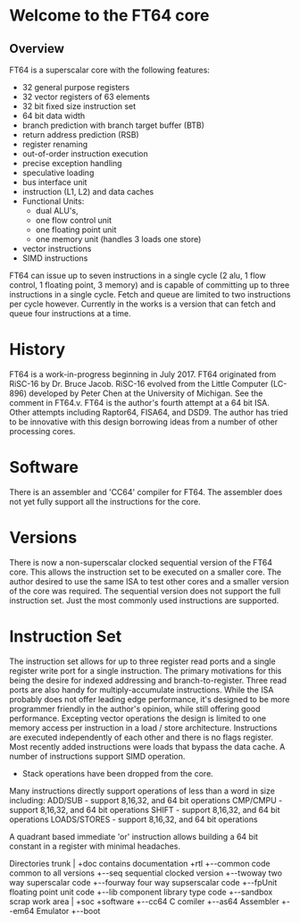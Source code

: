 # Welcome to the FT64 core

## Overview
FT64 is a superscalar core with the following features:
- 32 general purpose registers
- 32 vector registers of 63 elements
- 32 bit fixed size instruction set
- 64 bit data width
- branch prediction with branch target buffer (BTB)
- return address prediction (RSB)
- register renaming
- out-of-order instruction execution
- precise exception handling
- speculative loading
- bus interface unit
- instruction (L1, L2) and data caches
- Functional Units:
	- dual ALU's,
	- one flow control unit
	- one floating point unit
	- one memory unit (handles 3 loads one store)
- vector instructions
- SIMD instructions

FT64 can issue up to seven instructions in a single cycle (2 alu, 1 flow control, 1 floating point, 3 memory) and is capable of committing up to three instructions in a single cycle. Fetch and queue are limited to two instructions per cycle however.
Currently in the works is a version that can fetch and queue four instructions at a time.

# History
FT64 is a work-in-progress beginning in July 2017. FT64 originated from RiSC-16 by Dr. Bruce Jacob. RiSC-16 evolved from the Little Computer (LC-896) developed by Peter Chen at the University of Michigan. See the comment in FT64.v. FT64 is the author's fourth attempt at a 64 bit ISA. Other attempts including Raptor64, FISA64, and DSD9. The author has tried to be innovative with this design borrowing ideas from a number of other processing cores.

# Software
There is an assembler and 'CC64' compiler for FT64. The assembler does not yet fully support all the instructions for the core.

# Versions
There is now a non-superscalar clocked sequential version of the FT64 core. This allows the instruction set to be executed on a smaller core. The author desired to use the same ISA to test other cores and a smaller version of the core was required. The sequential version does not support the full instruction set. Just the most commonly used instructions are supported.

# Instruction Set
The instruction set allows for up to three register read ports and a single register write port for a single instruction. The primary motivations for this being the desire for indexed addressing and branch-to-register. Three read ports are also handy for multiply-accumulate instructions. While the ISA probably does not offer leading edge performance, it's designed to be more programmer friendly in the author's opinion, while still offering good performance.
Excepting vector operations the design is limited to one memory access per instruction in a load / store architecture.
Instructions are executed independently of each other and there is no flags register.
Most recently added instructions were loads that bypass the data cache.
A number of instructions support SIMD operation.
* Stack operations have been dropped from the core.

Many instructions directly support operations of less than a word in size including:
ADD/SUB - support 8,16,32, and 64 bit operations
CMP/CMPU - support 8,16,32, and 64 bit operations
SHIFT - support 8,16,32, and 64 bit operations
LOADS/STORES - support 8,16,32, and 64 bit operations

A quadrant based immediate 'or' instruction allows building a 64 bit constant in a register with minimal headaches.

Directories
trunk
|
+doc	contains documentation
+rtl
  +--common		code common to all versions
  +--seq		sequential clocked version
  +--twoway		two way superscalar code
  +--fourway	four way supserscalar code
  +--fpUnit		floating point unit code
  +--lib		component library type code
  +--sandbox	scrap work area
 |
+soc
+software
  +--cc64		C comiler
  +--as64		Assembler
  +--em64		Emulator
  +--boot		

  
